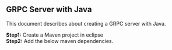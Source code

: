 <h2> GRPC Server with Java </h2>

This document describes about creating a GRPC server with Java.

<b>Step1:</b> Create a Maven project in eclipse <br>
<b>Step2:</b> Add the below maven dependencies.
